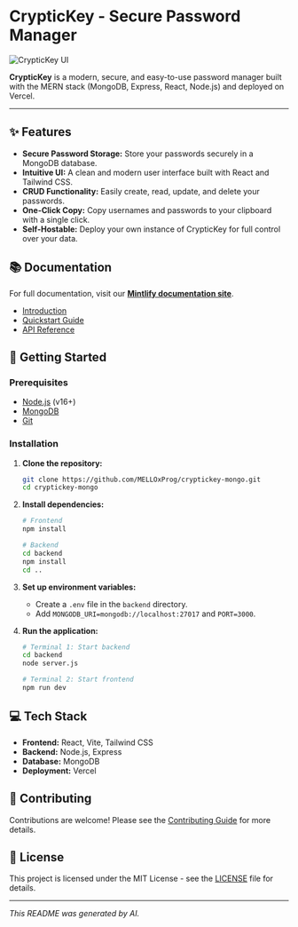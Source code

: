 # CrypticKey - Secure Password Manager

![CrypticKey UI](/public/images/cryptickey-ui.png)

**CrypticKey** is a modern, secure, and easy-to-use password manager built with the MERN stack (MongoDB, Express, React, Node.js) and deployed on Vercel.

---

## ✨ Features

- **Secure Password Storage:** Store your passwords securely in a MongoDB database.
- **Intuitive UI:** A clean and modern user interface built with React and Tailwind CSS.
- **CRUD Functionality:** Easily create, read, update, and delete your passwords.
- **One-Click Copy:** Copy usernames and passwords to your clipboard with a single click.
- **Self-Hostable:** Deploy your own instance of CrypticKey for full control over your data.

## 📚 Documentation

For full documentation, visit our **[Mintlify documentation site](https://cryptickey.mintlify.app/)**.

- [Introduction](/introduction)
- [Quickstart Guide](/quickstart)
- [API Reference](/api-reference)

## 🚀 Getting Started

### Prerequisites

- [Node.js](https://nodejs.org/) (v16+)
- [MongoDB](https://www.mongodb.com/try/download/community)
- [Git](https://git-scm.com/downloads)

### Installation

1.  **Clone the repository:**
    ```bash
    git clone https://github.com/MELLOxProg/cryptickey-mongo.git
    cd cryptickey-mongo
    ```

2.  **Install dependencies:**
    ```bash
    # Frontend
    npm install

    # Backend
    cd backend
    npm install
    cd ..
    ```

3.  **Set up environment variables:**
    -   Create a `.env` file in the `backend` directory.
    -   Add `MONGODB_URI=mongodb://localhost:27017` and `PORT=3000`.

4.  **Run the application:**
    ```bash
    # Terminal 1: Start backend
    cd backend
    node server.js

    # Terminal 2: Start frontend
    npm run dev
    ```

## 💻 Tech Stack

- **Frontend:** React, Vite, Tailwind CSS
- **Backend:** Node.js, Express
- **Database:** MongoDB
- **Deployment:** Vercel

## 🤝 Contributing

Contributions are welcome! Please see the [Contributing Guide](/development/contributing) for more details.

## 📄 License

This project is licensed under the MIT License - see the [LICENSE](LICENSE) file for details.

---

_This README was generated by AI._
